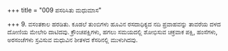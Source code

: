 +++
title = "009 ಪಸರಿಸಿತು ಮಧುಮಾಸ"

+++
9. ವಸಂತಕಾಲ ಹರಡಿತು. ಕೂಡಲೆ ತುಂಬಿಗಳು ಹೂವಿನ ರಸದಾಧಿಕ್ಯದ ನದಿ ಪ್ರವಾಹವನ್ನು ತಾವರೆಯ ದಳದ ದೋಣಿಯ ಮೇಲೇರಿ ದಾಟಿದವು. ಕ್ರೌಂಚಪಕ್ಷಿಗಳು, ಹಗಲು ಸಮಯದಲ್ಲಿ ಶೋಭಿಸುವ ಚಕ್ರವಾಕ ಪಕ್ಷಿ, ಹಂಸೆಗಳು, ಅರಸಂಚೆಗಳು ಸ್ರವಿಸುವ ಮಧುವಿನ ಶೀತಳದ ಕೆಸರಿನಲ್ಲಿ ಮುಳುಗಿದವು.
